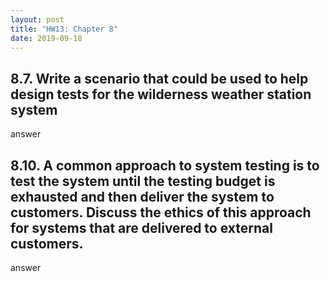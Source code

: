```yaml
---
layout: post
title: "HW13: Chapter 8"
date: 2019-09-18
---
```


##  8.7. Write a scenario that could be used to help design tests for the wilderness weather station system

answer

## 8.10. A common approach to system testing is to test the system until the testing budget is exhausted and then deliver the system to customers. Discuss the ethics of this approach for systems that are delivered to external customers.

answer
